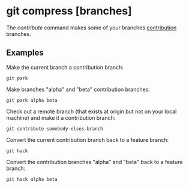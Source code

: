 # git compress [branches]

The _contribute_ command makes some of your branches
[contribution](../advanced-syncing.md#contribution-branches) branches.

## Examples

Make the current branch a contribution branch:

```fish
git park
```

Make branches "alpha" and "beta" contribution branches:

```fish
git park alpha beta
```

Check out a remote branch (that exists at origin but not on your local machine)
and make it a contribution branch:

```fish
git contribute somebody-elses-branch
```

Convert the current contribution branch back to a feature branch:

```fish
git hack
```

Convert the contribution branches "alpha" and "beta" back to a feature branch:

```fish
git hack alpha beta
```
